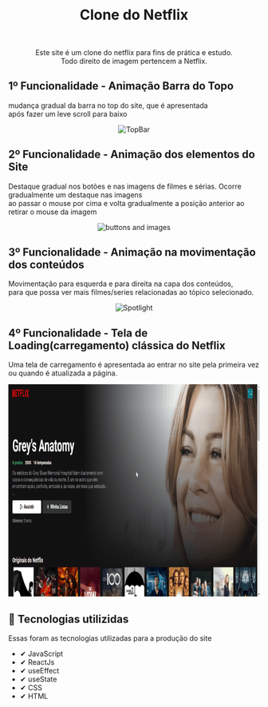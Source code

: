 <h1 align="center">
<br>
 Clone do Netflix
 <br>
</h1>
 <br>
 <p align="center">Este site é um clone do netflix para fins de prática e estudo.<br> Todo direito de imagem pertencem a Netflix.</p>

## 1º Funcionalidade - Animação Barra do Topo
<p>mudança gradual da barra no top do site, que é apresentada<br> após fazer um leve scroll para baixo</p>
<div align="center">
<img src="./gifs/GifTopbarNetflix.gif" alt="TopBar" height="425">
</div>

## 2º Funcionalidade - Animação dos elementos do Site
<p>Destaque gradual nos botões e nas imagens de filmes e sérias. Ocorre gradualmente um destaque nas imagens<br> ao passar o mouse por cima e volta gradualmente a posição anterior ao retirar o mouse da imagem</p>
<div align="center">
<img src="./gifs/buttonsAndImage.gif" alt="buttons and images" height="425">
</div>

## 3º Funcionalidade - Animação na movimentação dos conteúdos
<p>Movimentação para esquerda e para direita na capa dos conteúdos,<br> para que possa ver mais filmes/series relacionadas ao tópico selecionado.</p>
<div align="center">
<img src="./gifs/DestaquesMovieAndSeries.gif" alt="Spotlight" height="425">
</div>


## 4º Funcionalidade - Tela de Loading(carregamento) clássica do Netflix
<p>Uma tela de carregamento é apresentada ao entrar no site pela primeira vez<br> ou quando é atualizada a página.</p>
<div align="center">
<img src="./gifs/Loading.gif" alt="Loading" height="425">
</div>

## 🚀 Tecnologias utilizidas
Essas foram as tecnologias utilizadas para a produção do site

- ✔ JavaScript
- ✔ ReactJs
- ✔ useEffect
- ✔ useState
- ✔ CSS
- ✔ HTML